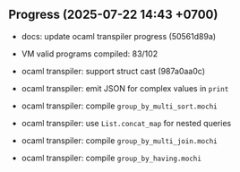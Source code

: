 ## Progress (2025-07-22 14:43 +0700)
- docs: update ocaml transpiler progress (50561d89a)

- VM valid programs compiled: 83/102

- ocaml transpiler: support struct cast (987a0aa0c)


- ocaml transpiler: emit JSON for complex values in `print`
- ocaml transpiler: compile `group_by_multi_sort.mochi`

- ocaml transpiler: use `List.concat_map` for nested queries
- ocaml transpiler: compile `group_by_multi_join.mochi`
- ocaml transpiler: compile `group_by_having.mochi`
